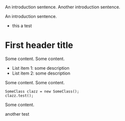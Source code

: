 An introduction sentence. Another introduction sentence.

An introduction sentence.

- this a test

# First header title

Some content. Some content.

* List item 1: some description
* List item 2: some description

Some content. Some content.

    SomeClass clazz = new SomeClass();
    clazz.test();

Some content.

another test
